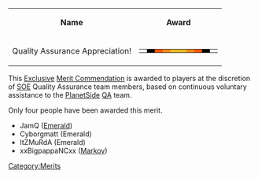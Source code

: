 <table>
<tbody>
<tr class="odd">
<td style="text-align: center;"><p><b>Name</b></p></td>
<td style="text-align: center;"><p><b>Award</b></p></td>
</tr>
<tr class="even">
<td style="text-align: center;"><p>Quality Assurance Appreciation!</p></td>
<td style="text-align: center;"><table class="bigmerit">
<tr>
<td bgcolor="#FFFFFF">
</td>
<td bgcolor="#000000">
</td>
<td bgcolor="#ff550a">
</td>
<td bgcolor="#f38718">
</td>
<td bgcolor="#e4b824">
</td>
<td bgcolor="#e4b824">
</td>
<td bgcolor="#f38718">
</td>
<td bgcolor="#ff550a">
</td>
<td bgcolor="#000000">
</td>
<td bgcolor="#FFFFFF">
</td>
</tr>
</table></td>
</tr>
</tbody>
</table>

This [Exclusive](Exclusive_Merit_Commendations.md) [Merit
Commendation](Merit_Commendations.md) is awarded to players at
the discretion of [SOE](../etc/Sony_Online_Entertainment.md) Quality Assurance team members,
based on continuous voluntary assistance to the
[PlanetSide](../etc/PlanetSide.md) [QA](../terminology/QA.md) team.

Only four people have been awarded this merit.

- JamQ ([Emerald](../etc/Emerald.md))
- Cyborgmatt (Emerald)
- ItZMuRdA (Emerald)
- xxBigpappaNCxx ([Markov](../etc/Markov.md))

[Category:Merits](Category:Merits.md)
